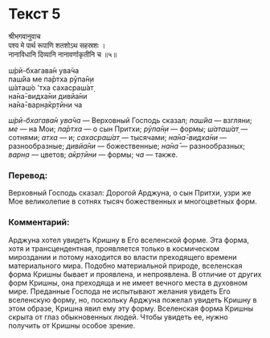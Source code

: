 # Текст 5

श्रीभगवानुवाच  
पश्य मे पार्थ रूपाणि शतशोऽथ सहस्रशः ।  
नानाविधानि दिव्यानि नानावर्णाकृतीनि च ॥५॥

ш́рӣ-бхагава̄н ува̄ча  
паш́йа ме па̄ртха рӯпа̄н̣и  
ш́аташ́о ’тха сахасраш́ат̣  
на̄на̄-видха̄ни дивйа̄ни  
на̄на̄-варн̣а̄кр̣тӣни ча

_ш́рӣ-бхагава̄н ува̄ча_ — Верховный Господь сказал; _паш́йа_ — взгляни; _ме_ — на Мои; _па̄ртха_ — о сын Притхи; _рӯпа̄н̣и_ — формы; _ш́аташ́ат̣_ — сотнями; _атха_ — и; _сахасраш́ат̣_ — тысячами; _на̄на̄-видха̄ни_ — разнообразные; _дивйа̄ни_ — божественные; _на̄на̄_ — разнообразных; _варн̣а_ — цветов; _а̄кр̣тӣни_ — формы; _ча_ — также.

### Перевод:

Верховный Господь сказал: Дорогой Арджуна, о сын Притхи, узри же Мое великолепие в сотнях тысяч божественных и многоцветных форм.

### Комментарий:

Арджуна хотел увидеть Кришну в Его вселенской форме. Эта форма, хотя и трансцендентная, проявляется только в космическом мироздании и потому находится во власти преходящего времени материального мира. Подобно материальной природе, вселенская форма Кришны бывает и проявлена, и непроявлена. В отличие от других форм Кришны, она преходяща и не имеет вечного места в духовном мире. Преданные Господа не испытывают желания увидеть Его вселенскую форму, но, поскольку Арджуна пожелал увидеть Кришну в этом образе, Кришна явил ему эту форму. Вселенская форма Кришны скрыта от глаз обыкновенных людей. Чтобы увидеть ее, нужно получить от Кришны особое зрение.